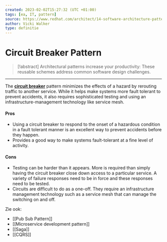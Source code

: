 ```yaml
---
created: 2023-02-02T15:27:32 (UTC +01:00)
tags: [ea, IT, pattern]
source: https://www.redhat.com/architect/14-software-architecture-patterns
author: Vicki Walker
type: definitie
---
```


# Circuit Breaker Pattern

> [!abstract]
> Architectural patterns increase your productivity: These reusable schemes address common software design challenges.

---
The [**circuit breaker**](https://www.redhat.com/architect/circuit-breaker-architecture-pattern) pattern minimizes the effects of a hazard by rerouting traffic to another service. While it helps make systems more fault tolerant to prevent accidents, it also requires sophisticated testing and using an infrastructure-management technology like service mesh.


#### Pros

  * Using a circuit breaker to respond to the onset of a hazardous condition in a fault tolerant manner is an excellent way to prevent accidents before they happen. 
  * Provides a good way to make systems fault-tolerant at a fine level of activity.

#### Cons

  * Testing can be harder than it appears. More is required than simply having the circuit breaker close down access to a particular service. A variety of failure responses need to be in force and these responses need to be tested.
  * Circuits are difficult to do as a one-off. They require an infrastructure management technology such as a service mesh that can manage the switching on and off.

Zie ook:
- [[Pub Sub Pattern]]
-  [[Microservice development pattern]]
-  [[Saga]]
-  [[CQRS]]
